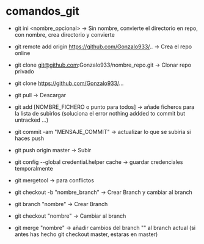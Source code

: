 # comandos_git

* git ini <nombre_opcional>								-> Sin nombre, convierte el directorio en repo, con nombre, crea directorio y convierte

* git remote add origin https://github.com/Gonzalo933/..	-> Crea el repo online

* git clone git@github.com:Gonzalo933/nombre_repo.git 		-> Clonar repo privado

* git clone https://github.com/Gonzalo933/...

* git pull   												-> Descargar

* git add [NOMBRE_FICHERO o punto para todos]				-> añade ficheros para la lista de subirlos (soluciona el error nothing addded to commit but untracked ...)

* git commit -am "MENSAJE_COMMIT" 						-> actualizar lo que se subiria si haces push

* git push origin master 									-> Subir

* git config --global credential.helper cache				-> guardar credenciales temporalmente

* git mergetool											-> para conflictos


* git checkout -b "nombre_branch"							-> Crear Branch y cambiar al branch

* git branch "nombre"										-> Crear Branch

* git checkout "nombre"   								-> Cambiar al branch

* git merge "nombre"										-> añadir cambios del branch "" al branch actual (si antes has hecho git checkout master, estaras en master)
